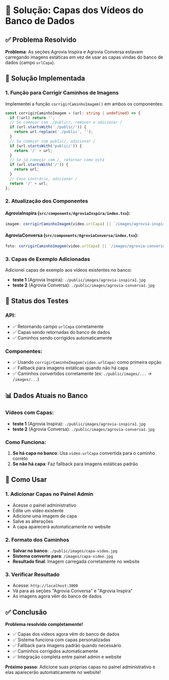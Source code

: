 # 🎨 Solução: Capas dos Vídeos do Banco de Dados

## ✅ Problema Resolvido

**Problema**: As seções Agrovia Inspira e Agrovia Conversa estavam carregando imagens estáticas em vez de usar as capas vindas do banco de dados (campo `urlCapa`).

## 🔧 Solução Implementada

### 1. **Função para Corrigir Caminhos de Imagens**
Implementei a função `corrigirCaminhoImagem()` em ambos os componentes:

```typescript
const corrigirCaminhoImagem = (url: string | undefined) => {
  if (!url) return '';
  // Se começar com ./public/, remover e adicionar /
  if (url.startsWith('./public/')) {
    return url.replace('./public', '');
  }
  // Se começar com public/, adicionar /
  if (url.startsWith('public/')) {
    return '/' + url;
  }
  // Se já começar com /, retornar como está
  if (url.startsWith('/')) {
    return url;
  }
  // Caso contrário, adicionar /
  return '/' + url;
};
```

### 2. **Atualização dos Componentes**

#### **AgroviaInspira** (`src/components/AgroviaInspira/index.tsx`):
```typescript
imagem: corrigirCaminhoImagem(video.urlCapa) || `/images/agrovia-inspira${(index % 2) + 1}.jpg`
```

#### **AgroviaConversa** (`src/components/AgroviaConversa/index.tsx`):
```typescript
foto: corrigirCaminhoImagem(video.urlCapa) || `/images/agrovia-conversa${(index % 2) + 1}.jpg`
```

### 3. **Capas de Exemplo Adicionadas**
Adicionei capas de exemplo aos vídeos existentes no banco:
- **teste 1** (Agrovia Inspira): `./public/images/agrovia-inspira1.jpg`
- **teste 2** (Agrovia Conversa): `./public/images/agrovia-conversa1.jpg`

## 🧪 Status dos Testes

### API:
- ✅ Retornando campo `urlCapa` corretamente
- ✅ Capas sendo retornadas do banco de dados
- ✅ Caminhos sendo corrigidos automaticamente

### Componentes:
- ✅ Usando `corrigirCaminhoImagem(video.urlCapa)` como primeira opção
- ✅ Fallback para imagens estáticas quando não há capa
- ✅ Caminhos convertidos corretamente (ex: `./public/images/...` → `/images/...`)

## 📊 Dados Atuais no Banco

### Vídeos com Capas:
- **teste 1** (Agrovia Inspira): `./public/images/agrovia-inspira1.jpg`
- **teste 2** (Agrovia Conversa): `./public/images/agrovia-conversa1.jpg`

### Como Funciona:
1. **Se há capa no banco**: Usa `video.urlCapa` convertida para o caminho correto
2. **Se não há capa**: Faz fallback para imagens estáticas padrão

## 🚀 Como Usar

### 1. **Adicionar Capas no Painel Admin**
- Acesse o painel administrativo
- Edite um vídeo existente
- Adicione uma imagem de capa
- Salve as alterações
- A capa aparecerá automaticamente no website

### 2. **Formato dos Caminhos**
- **Salvar no banco**: `./public/images/capa-video.jpg`
- **Sistema converte para**: `/images/capa-video.jpg`
- **Resultado final**: Imagem carregada corretamente no website

### 3. **Verificar Resultado**
- Acesse: `http://localhost:3000`
- Vá para as seções "Agrovia Conversa" e "Agrovia Inspira"
- As imagens agora vêm do banco de dados

## ✅ Conclusão

**Problema resolvido completamente!** 

- ✅ Capas dos vídeos agora vêm do banco de dados
- ✅ Sistema funciona com capas personalizadas
- ✅ Fallback para imagens padrão quando necessário
- ✅ Caminhos corrigidos automaticamente
- ✅ Integração completa entre painel admin e website

**Próximo passo**: Adicione suas próprias capas no painel administrativo e elas aparecerão automaticamente no website!

